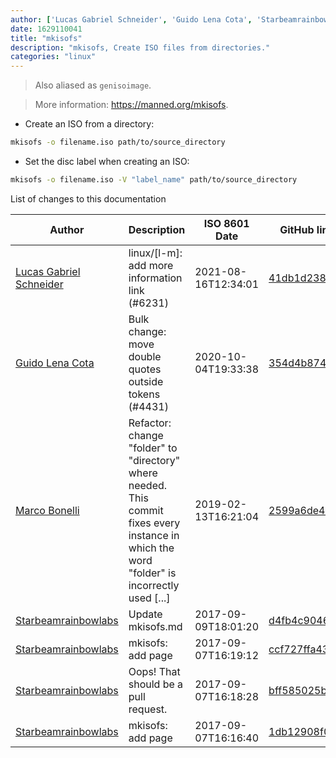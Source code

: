 ```yaml
---
author: ['Lucas Gabriel Schneider', 'Guido Lena Cota', 'Starbeamrainbowlabs', 'Marco Bonelli']
date: 1629110041
title: "mkisofs"
description: "mkisofs, Create ISO files from directories."
categories: "linux"
---
```

> Also aliased as `genisoimage`.

> More information: <https://manned.org/mkisofs>.

- Create an ISO from a directory:

```bash
mkisofs -o filename.iso path/to/source_directory
```

- Set the disc label when creating an ISO:

```bash
mkisofs -o filename.iso -V "label_name" path/to/source_directory
```
List of changes to this documentation


Author | Description | ISO 8601 Date | GitHub link
------|-----|-----|-----
[Lucas Gabriel Schneider](mailto:casdpa@gmail.com) | linux/[l-m]: add more information link (#6231) | 2021-08-16T12:34:01 | [41db1d238028](https://github.com/tldr-pages/tldr/commit/41db1d2380286234a89aaa2131d8e1d1c531b850)
[Guido Lena Cota](mailto:guido.lenacota@kreuzwerker.de) | Bulk change: move double quotes outside tokens (#4431) | 2020-10-04T19:33:38 | [354d4b8748ee](https://github.com/tldr-pages/tldr/commit/354d4b8748ee58813dd6830ced7c3b11067255d7)
[Marco Bonelli](mailto:mb5.marcob@gmail.com) | Refactor: change "folder" to "directory" where needed. This commit fixes every instance in which the word "folder" is incorrectly used [...] | 2019-02-13T16:21:04 | [2599a6de483a](https://github.com/tldr-pages/tldr/commit/2599a6de483a70601ab17b29e0f18a5a8bdcaa12)
[Starbeamrainbowlabs](mailto:sbrl@starbeamrainbowlabs.com) | Update mkisofs.md | 2017-09-09T18:01:20 | [d4fb4c9046d0](https://github.com/tldr-pages/tldr/commit/d4fb4c9046d0a9ca9f6ae6772368d12882188499)
[Starbeamrainbowlabs](mailto:sbrl@starbeamrainbowlabs.com) | mkisofs: add page | 2017-09-07T16:19:12 | [ccf727ffa430](https://github.com/tldr-pages/tldr/commit/ccf727ffa43019593b2c92733a699a63e9ecc181)
[Starbeamrainbowlabs](mailto:sbrl@starbeamrainbowlabs.com) | Oops! That should be a pull request. | 2017-09-07T16:18:28 | [bff585025b38](https://github.com/tldr-pages/tldr/commit/bff585025b38d1b8a107d8f1d4e9d675369a35bf)
[Starbeamrainbowlabs](mailto:sbrl@starbeamrainbowlabs.com) | mkisofs: add page | 2017-09-07T16:16:40 | [1db12908f0fe](https://github.com/tldr-pages/tldr/commit/1db12908f0fe48f815378826e240f99f807ca858)

